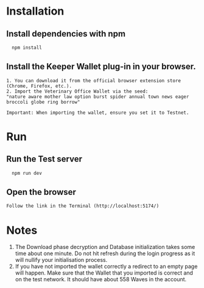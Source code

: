 
# Installation

## Install dependencies with npm

```bash
  npm install 
```

## Install the Keeper Wallet plug-in in your browser.
    1. You can download it from the official browser extension store (Chrome, Firefox, etc.).
    2. Import the Veterinary Office Wallet via the seed:
    "nature aware mother law option burst spider annual town news eager broccoli globe ring borrow" 

    Important: When importing the wallet, ensure you set it to Testnet.

# Run
## Run the Test server
```bash
  npm run dev
```
## Open the browser
    Follow the link in the Terminal (http://localhost:5174/)

# Notes
1. The Download phase decryption and Database initialization takes some time about one minute. Do not hit refresh during the login progress as it will nullify your initialisation process.
2. If you have not imported the wallet correctly a redirect to an empty page will happen. Make sure that the Wallet that you imported is correct and on the test network. It should have about 558 Waves in the account. 

